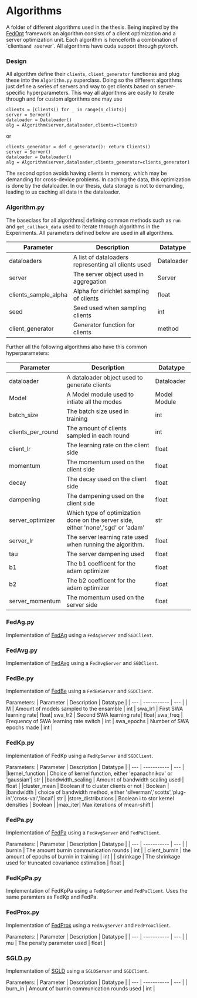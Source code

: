 # Algorithms
A folder of different algorithms used in the thesis.
Being inspired by the [FedOpt](https://www.mdpi.com/2076-3417/10/8/2864) framework an algorithm consists of a client optimization and a server optimization unit.
Each algorithm is henceforth a combination of ´clients` and a `server`.
All algorithms have cuda support through pytorch.

### Design
All algorithm define their `clients`, `client_generator` functionss and plug these into the `Algorithm.py` superclass.
Doing so the different algorithms just define a series of servers and way to get clients based on server-specific hyperparameters.
This way all algorithms are easily to iterate through and for custom algorithms one may use

```
clients = [Clients() for _ in range(n_clints)]
server = Server()
dataloader = Dataloader()
alg = Algorithm(server,dataloader,clients=clients)
```

or

```
clients_generator = def c_generator(): return Clients()
server = Server()
dataloader = Dataloader()
alg = Algorithm(server,dataloader,clients_generator=clients_generator)
```

The second option avoids having clients in memory, which may be demanding for cross-device problems.
In caching the data, this optimization is done by the dataloader.
In our thesis, data storage is not to demanding, leading to us caching all data in the dataloader.



### Algorithm.py
The baseclass for all algorithms| defining common methods such as `run` and `get_callback_data` used to iterate through algorithms in the Experiments.
All parameters defined below are used in all algorithms.

| Parameter | Description | Datatype |
| --- | ----------- | --- |
| dataloaders | A list of dataloaders representing all clients used | Dataloader |
| server | The server object used in aggregation| Server |
| clients_sample_alpha | Alpha for dirichlet sampling of clients | float |
| seed | Seed used when sampling clients | int |
|client_generator | Generator function for clients | method |

Further all the following algorithms also have this common hyperparameters:

| Parameter | Description | Datatype |
| --- | ----------- | --- |
| dataloader | A dataloader object used to generate clients| Dataloader |
| Model | A Model module used to intiate all the modes | Model Module |
|batch_size|The batch size used in training| int |
|clients_per_round| The amount of clients sampled in each round | int |
|client_lr| The learning rate on the client side| float |
|momentum| The momentum used on the client side | float |
|decay| The decay used on the client side | float |
|dampening| The dampening used on the client side | float |
|server_optimizer| Which type of optimization done on the server side, either 'none','sgd' or 'adam'| str|
|server_lr| The server learning rate used when running the algorithm.| float |
|tau| The server dampening used| float |
|b1| The b1 coefficent for the adam optimizer| float |
|b2|  The b2 coefficent for the adam optimizer | float |
|server_momentum| The momentum used on the server side | float |

### FedAg.py
Implementation of [FedAg](https://www.mdpi.com/1099-4300/23/1/41) using a `FedAgServer` and `SGDClient`.

### FedAvg.py
Implementation of [FedAvg](https://www.morganclaypool.com/doi/abs/10.2200/S00960ED2V01Y201910AIM043) using a `FedAvgServer` and `SGDClient`.

### FedBe.py
Implementation of [FedBe](https://arxiv.org/abs/2009.01974) using a `FedBeServer` and `SGDClient`.

Parameters:
| Parameter | Description | Datatype |
| --- | ----------- | --- |
| M | Amount of models sampled to the ensamble | int |
swa_lr1 | First SWA learning rate| float|
swa_lr2 | Second SWA learning rate| float|
swa_freq | Frequency of SWA learning rate switch | int |
swa_epochs | Number of SWA epochs made | int |

### FedKp.py
Implementation of FedKp using a `FedKpServer` and `SGDClient`.

Parameters:
| Parameter | Description | Datatype |
| --- | ----------- | --- |
|kernel_function | Choice of kernel function, either 'epanachnikov' or 'gaussian'| str |
|bandwidth_scaling | Amount of bandwidth scaling used | float |
|cluster_mean | Boolean if to cluster clients or not | Boolean |
|bandwidth | choice of bandwidth method, either 'silverman','scotts','plug-in','cross-val','local'| str |
|store_distributions | Boolean i to stor kernel densities | Boolean |
|max_iter| Max iterations of mean-shift |

### FedPa.py
Implementation of [FedPa](https://arxiv.org/abs/2010.05273) using a `FedAvgServer` and `FedPaClient`.

Parameters:
| Parameter | Description | Datatype |
| --- | ----------- | --- |
| burnin | The amount burnin communication rounds | int |
| client_burnin | the amount of epochs of burnin in training | int |
| shrinkage | The shrinkage used for truncated covariance estimation | float |

### FedKpPa.py
Implementation of FedKpPa using a `FedKpServer` and `FedPaClient`.
Uses the same paramters as FedKp and FedPa.

### FedProx.py
Implementation of [FedProx](https://proceedings.mlsys.org/paper/2020/hash/38af86134b65d0f10fe33d30dd76442e-Abstract.html) using a `FedAvgServer` and `FedProxClient`.

Parameters:
| Parameter | Description | Datatype |
| --- | ----------- | --- |
| mu | The penalty parameter used | float |

### SGLD.py
Implementation of [SGLD](https://proceedings.mlr.press/v161/mekkaoui21a.html) using a `SGLDServer` and `SGDClient`.

Parameters:
| Parameter | Description | Datatype |
| --- | ----------- | --- |
| burn_in | Amount of burnin communication rounds used | int |
